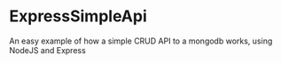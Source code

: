 # ExpressSimpleApi
An easy example of how a simple CRUD API to a mongodb works, using NodeJS and Express 
